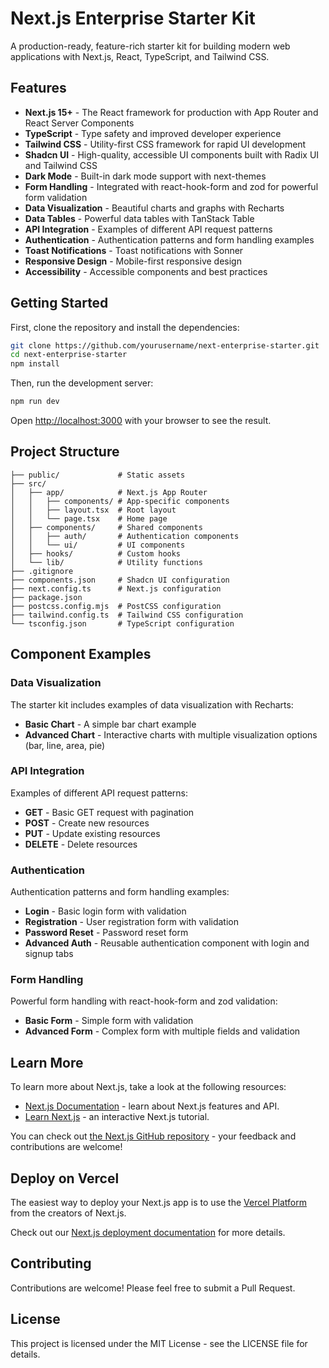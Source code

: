 # Next.js Enterprise Starter Kit

A production-ready, feature-rich starter kit for building modern web applications with Next.js, React, TypeScript, and Tailwind CSS.

## Features

- **Next.js 15+** - The React framework for production with App Router and React Server Components
- **TypeScript** - Type safety and improved developer experience
- **Tailwind CSS** - Utility-first CSS framework for rapid UI development
- **Shadcn UI** - High-quality, accessible UI components built with Radix UI and Tailwind CSS
- **Dark Mode** - Built-in dark mode support with next-themes
- **Form Handling** - Integrated with react-hook-form and zod for powerful form validation
- **Data Visualization** - Beautiful charts and graphs with Recharts
- **Data Tables** - Powerful data tables with TanStack Table
- **API Integration** - Examples of different API request patterns
- **Authentication** - Authentication patterns and form handling examples
- **Toast Notifications** - Toast notifications with Sonner
- **Responsive Design** - Mobile-first responsive design
- **Accessibility** - Accessible components and best practices

## Getting Started

First, clone the repository and install the dependencies:

```bash
git clone https://github.com/yourusername/next-enterprise-starter.git
cd next-enterprise-starter
npm install
```

Then, run the development server:

```bash
npm run dev
```

Open [http://localhost:3000](http://localhost:3000) with your browser to see the result.

## Project Structure

```
├── public/             # Static assets
├── src/
│   ├── app/            # Next.js App Router
│   │   ├── components/ # App-specific components
│   │   ├── layout.tsx  # Root layout
│   │   └── page.tsx    # Home page
│   ├── components/     # Shared components
│   │   ├── auth/       # Authentication components
│   │   └── ui/         # UI components
│   ├── hooks/          # Custom hooks
│   └── lib/            # Utility functions
├── .gitignore
├── components.json     # Shadcn UI configuration
├── next.config.ts      # Next.js configuration
├── package.json
├── postcss.config.mjs  # PostCSS configuration
├── tailwind.config.ts  # Tailwind CSS configuration
└── tsconfig.json       # TypeScript configuration
```

## Component Examples

### Data Visualization

The starter kit includes examples of data visualization with Recharts:

- **Basic Chart** - A simple bar chart example
- **Advanced Chart** - Interactive charts with multiple visualization options (bar, line, area, pie)

### API Integration

Examples of different API request patterns:

- **GET** - Basic GET request with pagination
- **POST** - Create new resources
- **PUT** - Update existing resources
- **DELETE** - Delete resources

### Authentication

Authentication patterns and form handling examples:

- **Login** - Basic login form with validation
- **Registration** - User registration form with validation
- **Password Reset** - Password reset form
- **Advanced Auth** - Reusable authentication component with login and signup tabs

### Form Handling

Powerful form handling with react-hook-form and zod validation:

- **Basic Form** - Simple form with validation
- **Advanced Form** - Complex form with multiple fields and validation

## Learn More

To learn more about Next.js, take a look at the following resources:

- [Next.js Documentation](https://nextjs.org/docs) - learn about Next.js features and API.
- [Learn Next.js](https://nextjs.org/learn) - an interactive Next.js tutorial.

You can check out [the Next.js GitHub repository](https://github.com/vercel/next.js) - your feedback and contributions are welcome!

## Deploy on Vercel

The easiest way to deploy your Next.js app is to use the [Vercel Platform](https://vercel.com/new?utm_medium=default-template&filter=next.js&utm_source=create-next-app&utm_campaign=create-next-app-readme) from the creators of Next.js.

Check out our [Next.js deployment documentation](https://nextjs.org/docs/app/building-your-application/deploying) for more details.

## Contributing

Contributions are welcome! Please feel free to submit a Pull Request.

## License

This project is licensed under the MIT License - see the LICENSE file for details.
